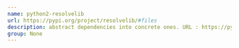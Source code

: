 ```yaml
---
name: python2-resolvelib
url: https://pypi.org/project/resolvelib/#files
description: abstract dependencies into concrete ones. URL : https://pypi.org/project/resolvelib/#files Groups : None
group: None
---
```

